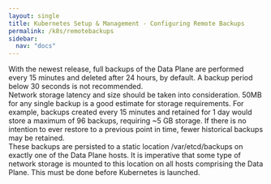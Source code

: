 ```yaml
---
layout: single
title: Kubernetes Setup & Management - Configuring Remote Backups
permalink: /k8s/remotebackups
sidebar:
  nav: "docs"
---
```


With the newest release, full backups of the Data Plane are performed every 15 minutes and deleted after 24 hours, by default. A backup period below 30 seconds is not recommended. <br>
Network storage latency and size should be taken into consideration. 50MB for any single backup is a good estimate for storage requirements. For example, backups created every 15 minutes and retained for 1 day would store a maximum of 96 backups, requiring ~5 GB storage. If there is no intention to ever restore to a previous point in time, fewer historical backups may be retained.<br>
These backups are persisted to a static location /var/etcd/backups on exactly one of the Data Plane hosts. It is imperative that some type of network storage is mounted to this location on all hosts comprising the Data Plane. This must be done before Kubernetes is launched.


